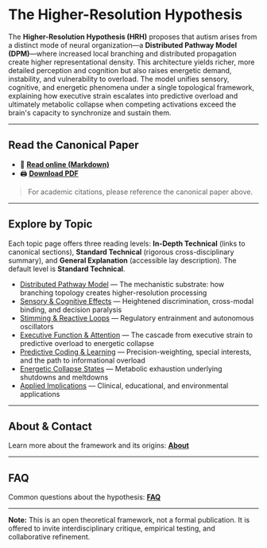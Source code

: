 # The Higher-Resolution Hypothesis

The **Higher-Resolution Hypothesis (HRH)** proposes that autism arises from a distinct mode of neural organization—a **Distributed Pathway Model (DPM)**—where increased local branching and distributed propagation create higher representational density. This architecture yields richer, more detailed perception and cognition but also raises energetic demand, instability, and vulnerability to overload. The model unifies sensory, cognitive, and energetic phenomena under a single topological framework, explaining how executive strain escalates into predictive overload and ultimately metabolic collapse when competing activations exceed the brain's capacity to synchronize and sustain them.

---

## Read the Canonical Paper

- 📄 **[Read online (Markdown)](./higher-resolution-hypothesis.md)**
- 🖨️ **[Download PDF](./higher-resolution-hypothesis.pdf)**

> For academic citations, please reference the canonical paper above.

---

## Explore by Topic

Each topic page offers three reading levels: **In-Depth Technical** (links to canonical sections), **Standard Technical** (rigorous cross-disciplinary summary), and **General Explanation** (accessible lay description). The default level is **Standard Technical**.

- [Distributed Pathway Model](./sections/distributed-pathway-model.md?level=std) — The mechanistic substrate: how branching topology creates higher-resolution processing
- [Sensory & Cognitive Effects](./sections/sensory-cognition.md?level=std) — Heightened discrimination, cross-modal binding, and decision paralysis
- [Stimming & Reactive Loops](./sections/stimming-reactive-loops.md?level=std) — Regulatory entrainment and autonomous oscillators
- [Executive Function & Attention](./sections/executive-and-attention.md?level=std) — The cascade from executive strain to predictive overload to energetic collapse
- [Predictive Coding & Learning](./sections/predictive-coding-learning.md?level=std) — Precision-weighting, special interests, and the path to informational overload
- [Energetic Collapse States](./sections/energetic-collapse.md?level=std) — Metabolic exhaustion underlying shutdowns and meltdowns
- [Applied Implications](./sections/implications.md?level=std) — Clinical, educational, and environmental applications

---

## About & Contact

Learn more about the framework and its origins: **[About](./about.md)**

---

## FAQ

Common questions about the hypothesis: **[FAQ](./faq.md)**

---

**Note:** This is an open theoretical framework, not a formal publication. It is offered to invite interdisciplinary critique, empirical testing, and collaborative refinement.

